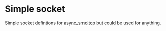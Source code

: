 # Simple socket

Simple socket defintions for [async_smoltcp](https://github.com/lucaszanella/async_smoltcp) but could be used for anything.
